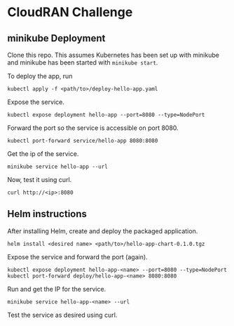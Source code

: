 # CloudRAN Challenge

## minikube Deployment
Clone this repo. This assumes Kubernetes has been set up with minikube and minikube has been started with `minikube start`.

To deploy the app, run
```
kubectl apply -f <path/to>/deploy-hello-app.yaml
```

Expose the service.
```
kubectl expose deployment hello-app --port=8080 --type=NodePort
```

Forward the port so the service is accessible on port 8080. 
```
kubectl port-forward service/hello-app 8080:8080
```

Get the ip of the service. 
```
minikube service hello-app --url
```

Now, test it using curl. 
```
curl http://<ip>:8080
```


## Helm instructions

After installing Helm, create and deploy the packaged application. 
```
helm install <desired name> <path/to>/hello-app-chart-0.1.0.tgz
```

Expose the service and forward the port (again).
```
kubectl expose deployment hello-app-<name> --port=8080 --type=NodePort
kubectl port-forward deploy/hello-app-<name> 8080:8080
```

Run and get the IP for the service.
```
minikube service hello-app-<name> --url
```

Test the service as desired using curl.
